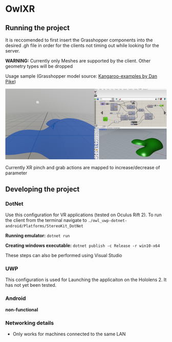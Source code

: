 # OwlXR

## Running the project
It is reccomended to first insert the Grasshopper components into the desired .gh file in order for the clients not timing out while looking for the server.

**WARNING:** Currently only Meshes are supported by the client. Other geometry types will be dropped


Usage sample (Grasshopper model source: [Kangaroo-examples by Dan Pike](https://github.com/Dan-Piker/Kangaroo-examples))

![Grasshopper and OwlXR side-by-side](Media/sample.png)

Currently XR pinch and grab actions are mapped to increase/decrease of parameter
## Developing the project

### DotNet
Use this configuration for VR applications (tested on Oculus Rift 2).
To run the client from the terminal navigate to `./owl_uwp-dotnet-android/Platforms/StereoKit_DotNet`

**Running emulator:** `dotnet run` 

**Creating windows executable:** `dotnet publish -c Release -r win10-x64`

These steps can also be performed using Visual Studio

### UWP 
This configuration is used for Launching the applicaiton on the Hololens 2. It has not yet been tested.

### Android
**non-functional**


### Networking details
- Only works for machines connected to the same LAN